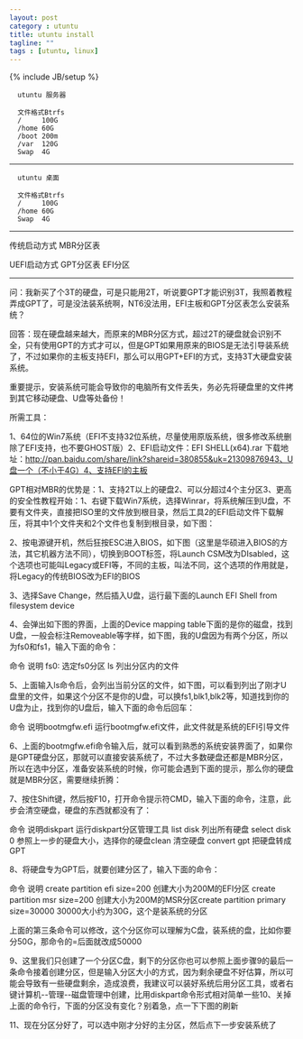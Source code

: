 ```yaml
---
layout: post
category : utuntu
title: utuntu install
tagline: ""
tags : [utuntu, linux]
---
```

{% include JB/setup %}


      utuntu 服务器
      
      文件格式Btrfs
      /     100G
      /home 60G
      /boot 200m
      /var  120G
      Swap  4G



----------------------------------------------

      utuntu 桌面
      
      文件格式Btrfs
      /     100G
      /home 60G
      Swap  4G
      
      

----------------------------------------------


传统启动方式 MBR分区表 


UEFI启动方式 GPT分区表 EFI分区 


-------------------------------------------------





问：我新买了个3T的硬盘，可是只能用2T，听说要GPT才能识别3T，我照着教程弄成GPT了，可是没法装系统啊，NT6没法用，EFI主板和GPT分区表怎么安装系统？

回答：现在硬盘越来越大，而原来的MBR分区方式，超过2T的硬盘就会识别不全，只有使用GPT的方式才可以，但是GPT如果用原来的BIOS是无法引导装系统了，不过如果你的主板支持EFI，那么可以用GPT+EFI的方式，支持3T大硬盘安装系统。

重要提示，安装系统可能会导致你的电脑所有文件丢失，务必先将硬盘里的文件拷到其它移动硬盘、U盘等处备份！

所需工具：

1、64位的Win7系统（EFI不支持32位系统，尽量使用原版系统，很多修改系统删除了EFI支持，也不要GHOST版）2、EFI启动文件：EFI SHELL(x64).rar 下载地址：http://pan.baidu.com/share/link?shareid=380855&uk=21309876943、U盘一个（不小于4G）4、支持EFI的主板

GPT相对MBR的优势是：1、支持2T以上的硬盘2、可以分超过4个主分区3、更高的安全性教程开始：1、右键下载Win7系统，选择Winrar，将系统解压到U盘，不要有文件夹，直接把ISO里的文件放到根目录，然后工具2的EFI启动文件下载解压，将其中1个文件夹和2个文件也复制到根目录，如下图：



2、按电源键开机，然后狂按ESC进入BIOS，如下图（这里是华硕进入BIOS的方法，其它机器方法不同），切换到BOOT标签，将Launch CSM改为DIsabled，这个选项也可能叫Legacy或EFI等，不同的主板，叫法不同，这个选项的作用就是，将Legacy的传统BIOS改为EFI的BIOS


3、选择Save Change，然后插入U盘，运行最下面的Launch EFI Shell from filesystem device


4、会弹出如下图的界面，上面的Device mapping table下面的是你的磁盘，找到U盘，一般会标注Removeable等字样，如下图，我的U盘因为有两个分区，所以为fs0和fs1，输入下面的命令：

 命令               说明 fs0:           选定fs0分区 ls           列出分区内的文件



5、上面输入ls命令后，会列出当前分区的文件，如下图，可以看到列出了刚才U盘里的文件，如果这个分区不是你的U盘，可以换fs1,blk1,blk2等，知道找到你的U盘为止，找到你的U盘后，输入下面的命令后回车：

命令                                                说明bootmgfw.efi     运行bootmgfw.efi文件，此文件就是系统的EFI引导文件



6、上面的bootmgfw.efi命令输入后，就可以看到熟悉的系统安装界面了，如果你是GPT硬盘分区，那就可以直接安装系统了，不过大多数硬盘还都是MBR分区，所以在选中分区，准备安装系统的时候，你可能会遇到下面的提示，那么你的硬盘就是MBR分区，需要继续折腾：


7、按住Shift键，然后按F10，打开命令提示符CMD，输入下面的命令，注意，此步会清空硬盘，硬盘的东西就都没有了：

 命令                                   说明diskpart               运行diskpart分区管理工具 list disk                     列出所有硬盘 select disk 0      参照上一步的硬盘大小，选择你的硬盘clean                             清空硬盘 convert gpt               把硬盘转成GPT



8、将硬盘专为GPT后，就要创建分区了，输入下面的命令：

 命令                                                                                  说明 create partition efi size=200                       创建大小为200M的EFI分区 create partition msr size=200                    创建大小为200M的MSR分区create partition primary size=30000      30000大小约为30G，这个是装系统的分区

上面的第三条命令可以修改，这个分区你可以理解为C盘，装系统的盘，比如你要分50G，那命令的=后面就改成50000



9、这里我们只创建了一个分区C盘，剩下的分区你也可以参照上面步骤9的最后一条命令接着创建分区，但是输入分区大小的方式，因为剩余硬盘不好估算，所以可能会导致有一些硬盘剩余，造成浪费，我建议可以装好系统后用分区工具，或者右键计算机--管理--磁盘管理中创建，比用diskpart命令形式相对简单一些10、关掉上面的命令行，下面的分区没有变化？别着急，点一下下图的刷新

11、现在分区分好了，可以选中刚才分好的主分区，然后点下一步安装系统了



